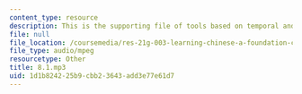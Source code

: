 ```yaml
---
content_type: resource
description: This is the supporting file of tools based on temporal and logical sequence.
file: null
file_location: /coursemedia/res-21g-003-learning-chinese-a-foundation-course-in-mandarin-spring-2011/1d1b824225b9cbb23643add3e77e61d7_8.1.mp3
file_type: audio/mpeg
resourcetype: Other
title: 8.1.mp3
uid: 1d1b8242-25b9-cbb2-3643-add3e77e61d7
---
```

